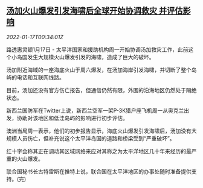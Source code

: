 <!--1642381264000-->
[汤加火山爆发引发海啸后全球开始协调救灾 并评估影响](https://cn.reuters.com/article/tonga-tsunami-volcano-0117-mon-idCNKBS2JR01V)
------

<div><i>2022-01-17T00:34:01Z</i></div><p>路透惠灵顿1月17日 - 太平洋国家和援助机构周一开始协调汤加救灾工作，此前这个小岛国发生大规模火山爆发引发的海啸，造成了巨大的破坏。</p><p>汤加附近海域的一座海底火山于周六爆发，在汤加海岸引发海啸，并切断了整个岛屿的电话和互联网线路。</p><p>目前，汤加还没有官方伤亡报告，但通信仍然有限，外围的沿海地区仍然处于隔绝状态。</p><p>新西兰国防军在Twitter上说，新西兰空军一架P-3K猎户座飞机周一从奥克兰出发，协助对该地区和低洼岛屿的影响进行初步评估。</p><p>澳洲当局周一表示，他们的初步报告显示，海底火山爆发引发海啸后，汤加没有大规模人员伤亡，但补充说这个太平洋岛国的道路和桥梁受到“严重破坏”。</p><p>红十字会称其正在调动其区域网络来应对其称之为太平洋地区几十年来经历的最严重的火山爆发。</p><p>联合国秘书长古特雷斯在推特上说，联合国在太平洋地区的办事处随时准备提供支持。(完)</p>
